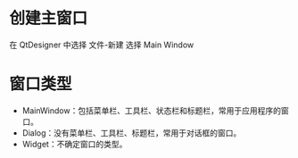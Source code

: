 # 创建主窗口

在 QtDesigner 中选择 文件-新建 选择 Main Window

# 窗口类型

- MainWindow：包括菜单栏、工具栏、状态栏和标题栏，常用于应用程序的窗口。
- Dialog：没有菜单栏、工具栏、标题栏，常用于对话框的窗口。
- Widget：不确定窗口的类型。
